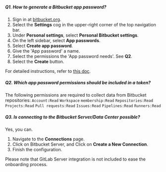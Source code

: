 <!--
Licensed to the Apache Software Foundation (ASF) under one or more
contributor license agreements.  See the NOTICE file distributed with
this work for additional information regarding copyright ownership.
The ASF licenses this file to You under the Apache License, Version 2.0
(the "License"); you may not use this file except in compliance with
the License.  You may obtain a copy of the License at

http://www.apache.org/licenses/LICENSE-2.0

Unless required by applicable law or agreed to in writing, software
distributed under the License is distributed on an "AS IS" BASIS,
WITHOUT WARRANTIES OR CONDITIONS OF ANY KIND, either express or implied.
See the License for the specific language governing permissions and
limitations under the License.
-->

##### Q1. How to generate a Bitbucket app password?

1. Sign in at [bitbucket.org](https://bitbucket.org).
2. Select the **Settings** cog in the upper-right corner of the top navigation bar.
3. Under **Personal settings**, select **Personal Bitbucket settings**.
4. On the left sidebar, select **App passwords**.
5. Select **Create app password**.
6. Give the 'App password' a name.
7. Select the permissions the 'App password needs'. See **Q2**.
8. Select the **Create** button.

For detailed instructions, refer to [this doc](https://devlake.apache.org/docs/Configuration/BitBucket/#username-and-app-password).

##### Q2. Which app password permissions should be included in a token?

The following permissions are required to collect data from Bitbucket repositories:
`Account:Read` `Workspace` `membership:Read` `Repositories:Read` `Projects:Read` `Pull requests:Read` `Issues:Read` `Pipelines:Read` `Runners:Read`

##### Q3. Is connecting to the Bitbucket Server/Data Center possible?

Yes, you can.

1. Navigate to the **Connections** page.
2. Click on Bitbucket Server, and Click on **Create a New Connection**.
3. Finish the configuration.

Please note that GitLab Server integration is not included to ease the onboarding process.
